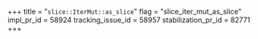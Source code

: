 +++
title = "`slice::IterMut::as_slice`"
flag = "slice_iter_mut_as_slice"
impl_pr_id = 58924
tracking_issue_id = 58957
stabilization_pr_id = 82771
+++
